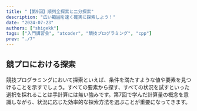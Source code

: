 ```yaml
---
title: "【第9回】順列全探索と二分探索"
description: "広い範囲を速く確実に探索しよう！"
date: "2024-07-23"
authors: ["shigekk"]
tags: ["入門講習会", "atcoder", "競技プログラミング", "cpp"]
prev: "./7"
---
```


## 競プロにおける探索

競技プログラミングにおいて探索といえば、条件を満たすような値や要素を見つけることを示すでしょう。すべての要素から探す、すべての状況を試すといった選択を採れることは手計算には無い強みです。第7回で学んだ計算量の概念を意識しながら、状況に応じた効率的な探索方法を選ぶことが重要になってきます。
